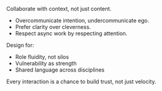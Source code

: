 
Collaborate with context, not just content.

- Overcommunicate intention, undercommunicate ego.
- Prefer clarity over cleverness.
- Respect async work by respecting attention.

Design for:
- Role fluidity, not silos
- Vulnerability as strength
- Shared language across disciplines

Every interaction is a chance to build trust, not just velocity.
